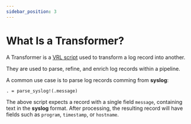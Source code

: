 ```yaml
---
sidebar_position: 3
---
```


# What Is a Transformer?

A Transformer is a [VRL script](https://vector.dev/docs/reference/vrl/) used to
transform a log record into another.

They are used to parse, refine, and enrich log records within a pipeline.

A common use case is to parse log records comming from **syslog**:

```vrl
. = parse_syslog!(.message)
```

The above script expects a record with a single field `message`, containing text
in the **syslog** format. After processing, the resulting record will have
fields such as `program`, `timestamp`, or `hostname`.
